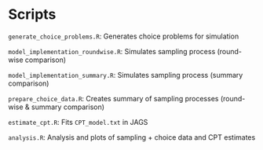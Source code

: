 # Scripts

`generate_choice_problems.R`: Generates choice problems for simulation

`model_implementation_roundwise.R`: Simulates sampling process (round-wise comparison)

`model_implementation_summary.R`: Simulates sampling process (summary comparison)

`prepare_choice_data.R`: Creates summary of sampling processes (round-wise & summary comparison)

`estimate_cpt.R`: Fits `CPT_model.txt` in JAGS

`analysis.R`: Analysis and plots of sampling + choice data and CPT estimates 
